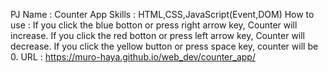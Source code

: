 PJ Name    : Counter App
Skills     : HTML,CSS,JavaScript(Event,DOM)
How to use : If you click the blue botton or press right arrow key, Counter will increase.
             If you click the red botton or press left arrow key, Counter will decrease.
             If you click the yellow button or press space key, counter will be 0.
URL        : https://muro-haya.github.io/web_dev/counter_app/
